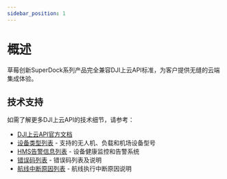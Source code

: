 ```yaml
---
sidebar_position: 1
---
```


# 概述

草莓创新SuperDock系列产品完全兼容DJI上云API标准，为客户提供无缝的云端集成体验。



## 技术支持

如需了解更多DJI上云API的技术细节，请参考：

- [DJI上云API官方文档](https://developer.dji.com/doc/cloud-api-tutorial/cn/)
- [设备类型列表](./device-types.md) - 支持的无人机、负载和机场设备型号
- [HMS告警信息列表](./hms.md) - 设备健康监控和告警系统
- [错误码列表](./error-codes.md) - 错误码列表及说明
- [航线中断原因列表](./wayline-interrupt-reasons.md) - 航线执行中断原因说明
